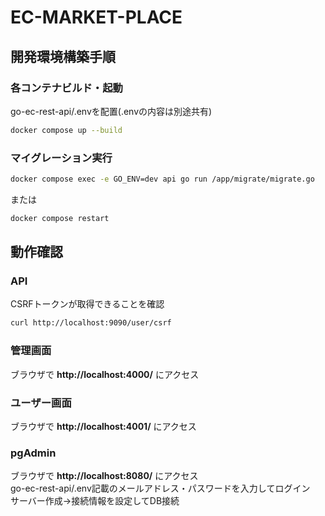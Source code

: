 # EC-MARKET-PLACE

## 開発環境構築手順

### 各コンテナビルド・起動
go-ec-rest-api/.envを配置(.envの内容は別途共有)
```bash
docker compose up --build
```

### マイグレーション実行
```bash
docker compose exec -e GO_ENV=dev api go run /app/migrate/migrate.go
```
または
```bash
docker compose restart
```

## 動作確認
### API
CSRFトークンが取得できることを確認
```bash
curl http://localhost:9090/user/csrf  
```

### 管理画面
ブラウザで **http://localhost:4000/** にアクセス

### ユーザー画面
ブラウザで **http://localhost:4001/** にアクセス

### pgAdmin
ブラウザで **http://localhost:8080/** にアクセス  
go-ec-rest-api/.env記載のメールアドレス・パスワードを入力してログイン  
サーバー作成→接続情報を設定してDB接続